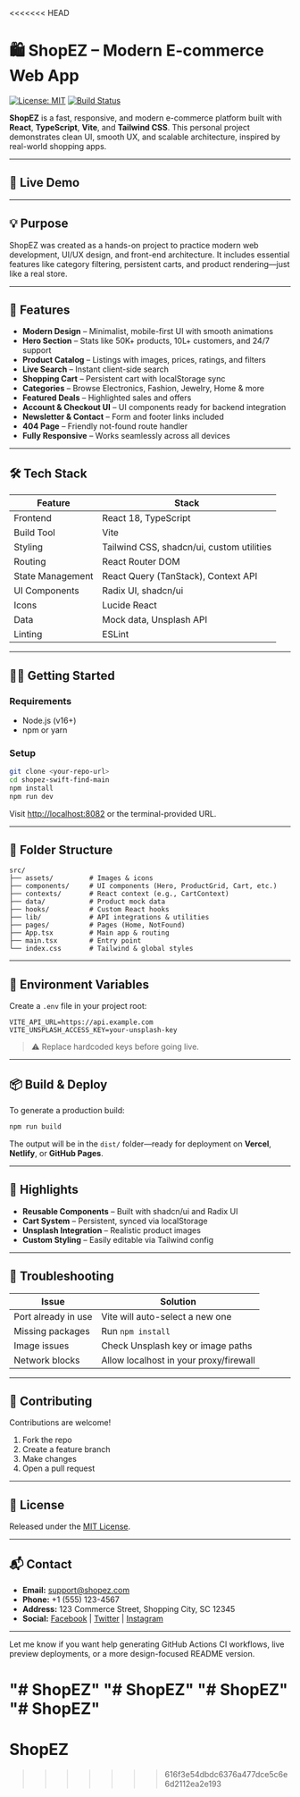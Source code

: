 <<<<<<< HEAD
# 🛍️ ShopEZ – Modern E-commerce Web App

[![License: MIT](https://img.shields.io/badge/License-MIT-green.svg)](LICENSE)
[![Build Status](https://img.shields.io/badge/build-passing-brightgreen)](#)

**ShopEZ** is a fast, responsive, and modern e-commerce platform built with **React**, **TypeScript**, **Vite**, and **Tailwind CSS**. This personal project demonstrates clean UI, smooth UX, and scalable architecture, inspired by real-world shopping apps.

---

## 🚀 Live Demo

<!-- Add your deployed link or screenshots here -->

<!-- [View Live Demo](https://your-demo-url.com) -->

---

## 💡 Purpose

ShopEZ was created as a hands-on project to practice modern web development, UI/UX design, and front-end architecture. It includes essential features like category filtering, persistent carts, and product rendering—just like a real store.

---

## 🌟 Features

* **Modern Design** – Minimalist, mobile-first UI with smooth animations
* **Hero Section** – Stats like 50K+ products, 10L+ customers, and 24/7 support
* **Product Catalog** – Listings with images, prices, ratings, and filters
* **Live Search** – Instant client-side search
* **Shopping Cart** – Persistent cart with localStorage sync
* **Categories** – Browse Electronics, Fashion, Jewelry, Home & more
* **Featured Deals** – Highlighted sales and offers
* **Account & Checkout UI** – UI components ready for backend integration
* **Newsletter & Contact** – Form and footer links included
* **404 Page** – Friendly not-found route handler
* **Fully Responsive** – Works seamlessly across all devices

---

## 🛠 Tech Stack

| Feature          | Stack                                     |
| ---------------- | ----------------------------------------- |
| Frontend         | React 18, TypeScript                      |
| Build Tool       | Vite                                      |
| Styling          | Tailwind CSS, shadcn/ui, custom utilities |
| Routing          | React Router DOM                          |
| State Management | React Query (TanStack), Context API       |
| UI Components    | Radix UI, shadcn/ui                       |
| Icons            | Lucide React                              |
| Data             | Mock data, Unsplash API                   |
| Linting          | ESLint                                    |

---

## 🧑‍💻 Getting Started

### Requirements

* Node.js (v16+)
* npm or yarn

### Setup

```bash
git clone <your-repo-url>
cd shopez-swift-find-main
npm install
npm run dev
```

Visit [http://localhost:8082](http://localhost:8082) or the terminal-provided URL.

---

## 📁 Folder Structure

```
src/
├── assets/         # Images & icons
├── components/     # UI components (Hero, ProductGrid, Cart, etc.)
├── contexts/       # React context (e.g., CartContext)
├── data/           # Product mock data
├── hooks/          # Custom React hooks
├── lib/            # API integrations & utilities
├── pages/          # Pages (Home, NotFound)
├── App.tsx         # Main app & routing
├── main.tsx        # Entry point
└── index.css       # Tailwind & global styles
```

---

## 🔑 Environment Variables

Create a `.env` file in your project root:

```env
VITE_API_URL=https://api.example.com
VITE_UNSPLASH_ACCESS_KEY=your-unsplash-key
```

> ⚠️ Replace hardcoded keys before going live.

---

## 📦 Build & Deploy

To generate a production build:

```bash
npm run build
```

The output will be in the `dist/` folder—ready for deployment on **Vercel**, **Netlify**, or **GitHub Pages**.

---

## 🧩 Highlights

* **Reusable Components** – Built with shadcn/ui and Radix UI
* **Cart System** – Persistent, synced via localStorage
* **Unsplash Integration** – Realistic product images
* **Custom Styling** – Easily editable via Tailwind config

---

## 🧰 Troubleshooting

| Issue               | Solution                               |
| ------------------- | -------------------------------------- |
| Port already in use | Vite will auto-select a new one        |
| Missing packages    | Run `npm install`                      |
| Image issues        | Check Unsplash key or image paths      |
| Network blocks      | Allow localhost in your proxy/firewall |

---

## 🤝 Contributing

Contributions are welcome!

1. Fork the repo
2. Create a feature branch
3. Make changes
4. Open a pull request

---

## 📄 License

Released under the [MIT License](LICENSE).

---

## 📬 Contact

* **Email:** [support@shopez.com](mailto:support@shopez.com)
* **Phone:** +1 (555) 123-4567
* **Address:** 123 Commerce Street, Shopping City, SC 12345
* **Social:** [Facebook](#) | [Twitter](#) | [Instagram](#)

---

Let me know if you want help generating GitHub Actions CI workflows, live preview deployments, or a more design-focused README version.

"# ShopEZ" 
"# ShopEZ" 
"# ShopEZ"  
"# ShopEZ"  
=======
# ShopEZ
>>>>>>> 616f3e54dbdc6376a477dce5c6e6d2112ea2e193
